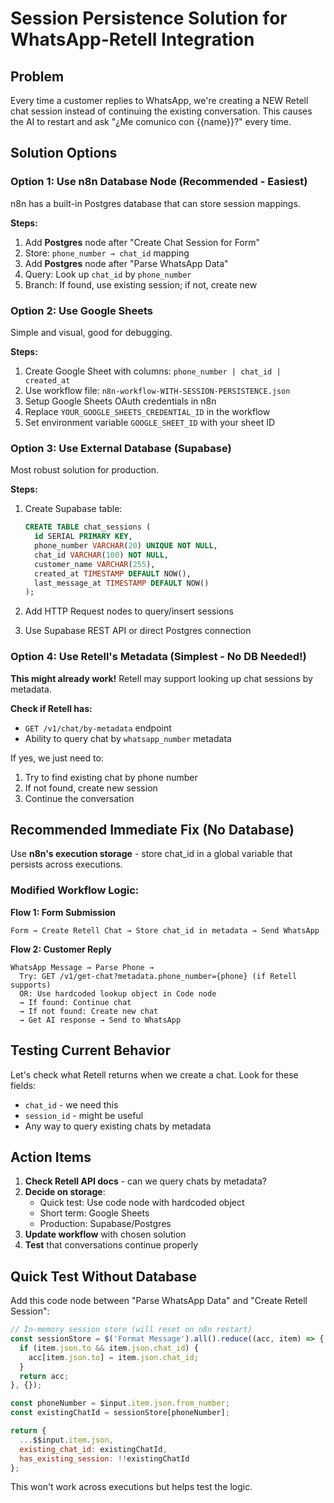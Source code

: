 # Session Persistence Solution for WhatsApp-Retell Integration

## Problem
Every time a customer replies to WhatsApp, we're creating a NEW Retell chat session instead of continuing the existing conversation. This causes the AI to restart and ask "¿Me comunico con {{name}}?" every time.

## Solution Options

### Option 1: Use n8n Database Node (Recommended - Easiest)
n8n has a built-in Postgres database that can store session mappings.

**Steps:**
1. Add **Postgres** node after "Create Chat Session for Form"
2. Store: `phone_number → chat_id` mapping
3. Add **Postgres** node after "Parse WhatsApp Data"
4. Query: Look up `chat_id` by `phone_number`
5. Branch: If found, use existing session; if not, create new

### Option 2: Use Google Sheets
Simple and visual, good for debugging.

**Steps:**
1. Create Google Sheet with columns: `phone_number | chat_id | created_at`
2. Use workflow file: `n8n-workflow-WITH-SESSION-PERSISTENCE.json`
3. Setup Google Sheets OAuth credentials in n8n
4. Replace `YOUR_GOOGLE_SHEETS_CREDENTIAL_ID` in the workflow
5. Set environment variable `GOOGLE_SHEET_ID` with your sheet ID

### Option 3: Use External Database (Supabase)
Most robust solution for production.

**Steps:**
1. Create Supabase table:
   ```sql
   CREATE TABLE chat_sessions (
     id SERIAL PRIMARY KEY,
     phone_number VARCHAR(20) UNIQUE NOT NULL,
     chat_id VARCHAR(100) NOT NULL,
     customer_name VARCHAR(255),
     created_at TIMESTAMP DEFAULT NOW(),
     last_message_at TIMESTAMP DEFAULT NOW()
   );
   ```

2. Add HTTP Request nodes to query/insert sessions
3. Use Supabase REST API or direct Postgres connection

### Option 4: Use Retell's Metadata (Simplest - No DB Needed!)
**This might already work!** Retell may support looking up chat sessions by metadata.

**Check if Retell has:**
- `GET /v1/chat/by-metadata` endpoint
- Ability to query chat by `whatsapp_number` metadata

If yes, we just need to:
1. Try to find existing chat by phone number
2. If not found, create new session
3. Continue the conversation

## Recommended Immediate Fix (No Database)

Use **n8n's execution storage** - store chat_id in a global variable that persists across executions.

### Modified Workflow Logic:

**Flow 1: Form Submission**
```
Form → Create Retell Chat → Store chat_id in metadata → Send WhatsApp
```

**Flow 2: Customer Reply**
```
WhatsApp Message → Parse Phone →
  Try: GET /v1/get-chat?metadata.phone_number={phone} (if Retell supports)
  OR: Use hardcoded lookup object in Code node
  → If found: Continue chat
  → If not found: Create new chat
  → Get AI response → Send to WhatsApp
```

## Testing Current Behavior

Let's check what Retell returns when we create a chat. Look for these fields:
- `chat_id` - we need this
- `session_id` - might be useful
- Any way to query existing chats by metadata

## Action Items

1. **Check Retell API docs** - can we query chats by metadata?
2. **Decide on storage**:
   - Quick test: Use code node with hardcoded object
   - Short term: Google Sheets
   - Production: Supabase/Postgres
3. **Update workflow** with chosen solution
4. **Test** that conversations continue properly

## Quick Test Without Database

Add this code node between "Parse WhatsApp Data" and "Create Retell Session":

```javascript
// In-memory session store (will reset on n8n restart)
const sessionStore = $('Format Message').all().reduce((acc, item) => {
  if (item.json.to && item.json.chat_id) {
    acc[item.json.to] = item.json.chat_id;
  }
  return acc;
}, {});

const phoneNumber = $input.item.json.from_number;
const existingChatId = sessionStore[phoneNumber];

return {
  ...$$input.item.json,
  existing_chat_id: existingChatId,
  has_existing_session: !!existingChatId
};
```

This won't work across executions but helps test the logic.